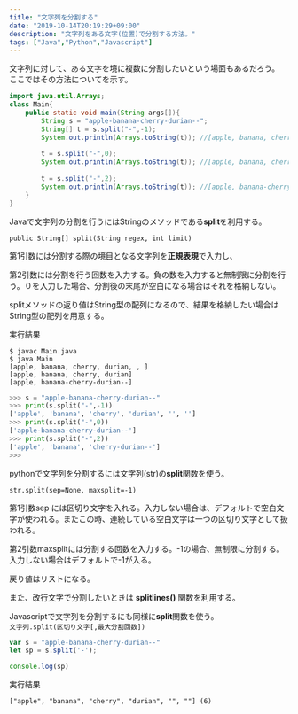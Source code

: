 ```yaml
---
title: "文字列を分割する"
date: "2019-10-14T20:19:29+09:00"
description: "文字列をある文字(位置)で分割する方法。"
tags: ["Java","Python","Javascript"]
---
```


文字列に対して、ある文字を境に複数に分割したいという場面もあるだろう。
ここではその方法についてを示す。

<div class="note_content_by_programming_language" id="note_content_Java">

```java
import java.util.Arrays;
class Main{
    public static void main(String args[]){
        String s = "apple-banana-cherry-durian--";
        String[] t = s.split("-",-1);
        System.out.println(Arrays.toString(t)); //[apple, banana, cherry, durian, , ]
  
        t = s.split("-",0);
        System.out.println(Arrays.toString(t)); //[apple, banana, cherry, durian]
  
        t = s.split("-",2);
        System.out.println(Arrays.toString(t)); //[apple, banana-cherry-durian--]
    }
}
```

Javaで文字列の分割を行うにはStringのメソッドである**split**を利用する。  

`public String[] split(String regex, int limit)`  

第1引数には分割する際の境目となる文字列を**正規表現**で入力し、  

第2引数には分割を行う回数を入力する。負の数を入力すると無制限に分割を行う。０を入力した場合、分割後の末尾が空白になる場合はそれを格納しない。  

splitメソッドの返り値はString型の配列になるので、結果を格納したい場合はString型の配列を用意する。

実行結果

```
$ javac Main.java 
$ java Main
[apple, banana, cherry, durian, , ]
[apple, banana, cherry, durian]
[apple, banana-cherry-durian--]
```

</div>
<div class="note_content_by_programming_language" id="note_content_Python">

```python
>>> s = "apple-banana-cherry-durian--"
>>> print(s.split("-",-1))
['apple', 'banana', 'cherry', 'durian', '', '']
>>> print(s.split("-",0))
['apple-banana-cherry-durian--']
>>> print(s.split("-",2))
['apple', 'banana', 'cherry-durian--']
>>>
```

pythonで文字列を分割するには文字列(str)の**split**関数を使う。   

`str.split(sep=None, maxsplit=-1)`   

第1引数sep には区切り文字を入れる。入力しない場合は、デフォルトで空白文字が使われる。またこの時、連続している空白文字は一つの区切り文字として扱われる。  

第2引数maxsplitには分割する回数を入力する。-1の場合、無制限に分割する。入力しない場合はデフォルトで-1が入る。  

戻り値はリストになる。

また、改行文字で分割したいときは **splitlines()** 関数を利用する。

</div>
<div class="note_content_by_programming_language" id="note_content_Javascript">

Javascriptで文字列を分割するにも同様に**split**関数を使う。   
`文字列.split(区切り文字[,最大分割回数])`   


```javascript
var s = "apple-banana-cherry-durian--"
let sp = s.split('-');

console.log(sp)
```

実行結果

```
["apple", "banana", "cherry", "durian", "", ""] (6)
```

</div>

